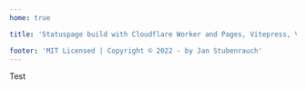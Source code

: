 ```yaml
---
home: true

title: 'Statuspage build with Cloudflare Worker and Pages, Vitepress, Vite and Vue'

footer: 'MIT Licensed | Copyright © 2022 - by Jan Stubenrauch'
---
```


Test